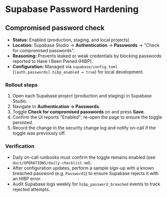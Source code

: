 # Supabase Password Hardening

## Compromised password check
- **Status:** Enabled (production, staging, and local projects)
- **Location:** Supabase Studio → **Authentication** → **Passwords** → "Check for compromised passwords".
- **Reasoning:** Prevents leaked or weak credentials by blocking passwords reported to Have I Been Pwned (HIBP).
- **Configuration:** Managed via `supabase/config.toml` (`[auth.passwords].hibp_enabled = true`) for local development.

### Rollout steps
1. Open each Supabase project (production and staging) in Supabase Studio.
2. Navigate to **Authentication → Passwords**.
3. Toggle **Check for compromised passwords** on and press **Save**.
4. Confirm the UI reports "Enabled"; re-open the page to ensure the toggle persisted.
5. Record the change in the security change log and notify on-call if the toggle was previously off.

### Verification
- Daily on-call runbooks must confirm the toggle remains enabled (see `docs/OPERATIONS/daily-checklist.md`).
- After configuration updates, perform a sample sign-up with a known breached password (e.g. `Password1`) to ensure Supabase rejects it with an HIBP error.
- Audit Supabase logs weekly for `hibp_password_breached` events to track rejected attempts.
